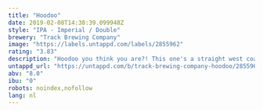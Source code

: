 ```yaml
---
title: "Hoodoo"
date: 2019-02-08T14:38:39.099948Z
style: "IPA - Imperial / Double"
brewery: "Track Brewing Company"
image: "https://labels.untappd.com/labels/2855962"
rating: "3.83"
description: "Hoodoo you think you are?! This one's a straight west coaster, juicy orange notes with a big resinous finish. Straight up sunshine."
untappd_url: "https://untappd.com/b/track-brewing-company-hoodoo/2855962"
abv: "8.0"
ibu: "0"
robots: noindex,nofollow
lang: nl
---
```

